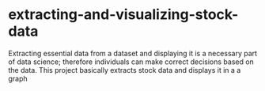 # extracting-and-visualizing-stock-data
Extracting essential data from a dataset and displaying it is a necessary part of data science; therefore individuals can make correct decisions based on the data. This project basically extracts stock data and displays it in a a graph
